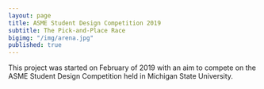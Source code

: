 ```yaml
---
layout: page
title: ASME Student Design Competition 2019
subtitle: The Pick-and-Place Race
bigimg: "/img/arena.jpg"
published: true
---
```


This project was started on February of 2019 with an aim to compete on the ASME Student Design Competition held in Michigan State University. 




